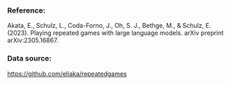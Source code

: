 ### Reference:

Akata, E., Schulz, L., Coda-Forno, J., Oh, S. J., Bethge, M., & Schulz, E. (2023). Playing repeated games with large language models. arXiv preprint arXiv:2305.16867.

### Data source:

https://github.com/eliaka/repeatedgames